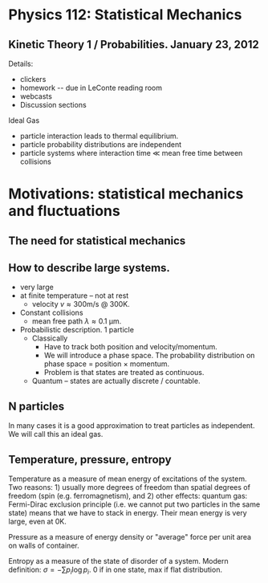 Physics 112: Statistical Mechanics
==================================
Kinetic Theory 1 / Probabilities. January 23, 2012
--------------------------------------------------
Details:

 * clickers
 * homework -- due in LeConte reading room
 * webcasts
 * Discussion sections

Ideal Gas

 * particle interaction leads to thermal equilibrium.
 * particle probability distributions are independent
 * particle systems where interaction time ≪ mean free time between
   collisions

Motivations: statistical mechanics and fluctuations
===================================================
The need for statistical mechanics
----------------------------------
How to describe large systems.
------------------------------
 * very large
 * at finite temperature – not at rest
   + velocity $v \approx 300$m/s @ 300K.
 * Constant collisions
   + mean free path $\lambda \approx 0.1$ μm.
 * Probabilistic description. 1 particle
   + Classically
	 - Have to track both position and velocity/momentum.
	 - We will introduce a phase space. The probability distribution
	   on phase space = position × momentum.
	 - Problem is that states are treated as continuous.
   + Quantum – states are actually discrete / countable.

N particles
-----------
In many cases it is a good approximation to treat particles as
independent. We will call this an ideal gas.

Temperature, pressure, entropy
------------------------------

Temperature as a measure of mean energy of excitations of the system. Two
reasons: 1) usually more degrees of freedom than spatial degrees of freedom
(spin (e.g. ferromagnetism), and 2) other effects: quantum gas: Fermi-Dirac
exclusion principle (i.e. we cannot put two particles in the same state)
means that we have to stack in energy. Their mean energy is very large,
even at 0K.

Pressure as a measure of energy density or "average" force per unit area on
walls of container.

Entropy as a measure of the state of disorder of a system. Modern
definition: $\sigma = -\sum p_i \log p_i$. 0 if in one state, max if flat
distribution.
